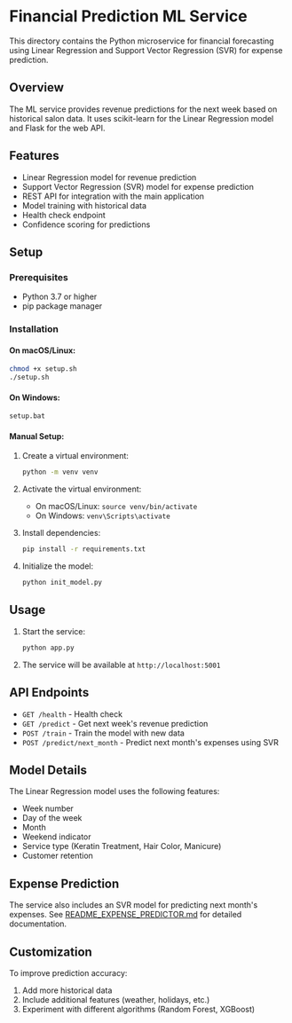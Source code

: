 # Financial Prediction ML Service

This directory contains the Python microservice for financial forecasting using Linear Regression and Support Vector Regression (SVR) for expense prediction.

## Overview

The ML service provides revenue predictions for the next week based on historical salon data. It uses scikit-learn for the Linear Regression model and Flask for the web API.

## Features

- Linear Regression model for revenue prediction
- Support Vector Regression (SVR) model for expense prediction
- REST API for integration with the main application
- Model training with historical data
- Health check endpoint
- Confidence scoring for predictions

## Setup

### Prerequisites

- Python 3.7 or higher
- pip package manager

### Installation

#### On macOS/Linux:
```bash
chmod +x setup.sh
./setup.sh
```

#### On Windows:
```cmd
setup.bat
```

#### Manual Setup:
1. Create a virtual environment:
   ```bash
   python -m venv venv
   ```

2. Activate the virtual environment:
   - On macOS/Linux: `source venv/bin/activate`
   - On Windows: `venv\Scripts\activate`

3. Install dependencies:
   ```bash
   pip install -r requirements.txt
   ```

4. Initialize the model:
   ```bash
   python init_model.py
   ```

## Usage

1. Start the service:
   ```bash
   python app.py
   ```

2. The service will be available at `http://localhost:5001`

## API Endpoints

- `GET /health` - Health check
- `GET /predict` - Get next week's revenue prediction
- `POST /train` - Train the model with new data
- `POST /predict/next_month` - Predict next month's expenses using SVR

## Model Details

The Linear Regression model uses the following features:
- Week number
- Day of the week
- Month
- Weekend indicator
- Service type (Keratin Treatment, Hair Color, Manicure)
- Customer retention

## Expense Prediction

The service also includes an SVR model for predicting next month's expenses. See [README_EXPENSE_PREDICTOR.md](README_EXPENSE_PREDICTOR.md) for detailed documentation.

## Customization

To improve prediction accuracy:
1. Add more historical data
2. Include additional features (weather, holidays, etc.)
3. Experiment with different algorithms (Random Forest, XGBoost)